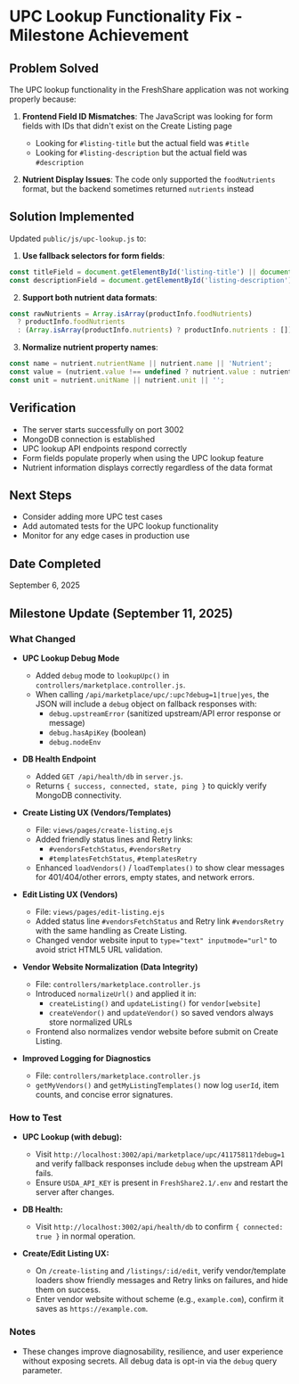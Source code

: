 # UPC Lookup Functionality Fix - Milestone Achievement

## Problem Solved

The UPC lookup functionality in the FreshShare application was not working properly because:

1. **Frontend Field ID Mismatches**: The JavaScript was looking for form fields with IDs that didn't exist on the Create Listing page
   - Looking for `#listing-title` but the actual field was `#title`
   - Looking for `#listing-description` but the actual field was `#description`

2. **Nutrient Display Issues**: The code only supported the `foodNutrients` format, but the backend sometimes returned `nutrients` instead


## Solution Implemented

Updated `public/js/upc-lookup.js` to:

1. **Use fallback selectors for form fields**:

  ```javascript
  const titleField = document.getElementById('listing-title') || document.getElementById('title') || document.getElementById('name');
  const descriptionField = document.getElementById('listing-description') || document.getElementById('description');
  ```

2. **Support both nutrient data formats**:

  ```javascript
  const rawNutrients = Array.isArray(productInfo.foodNutrients)
    ? productInfo.foodNutrients
    : (Array.isArray(productInfo.nutrients) ? productInfo.nutrients : []);
  ```

3. **Normalize nutrient property names**:

  ```javascript
  const name = nutrient.nutrientName || nutrient.name || 'Nutrient';
  const value = (nutrient.value !== undefined ? nutrient.value : nutrient.amount) ?? '';
  const unit = nutrient.unitName || nutrient.unit || '';
  ```


## Verification

- The server starts successfully on port 3002
- MongoDB connection is established
- UPC lookup API endpoints respond correctly
- Form fields populate properly when using the UPC lookup feature
- Nutrient information displays correctly regardless of the data format

## Next Steps

- Consider adding more UPC test cases
- Add automated tests for the UPC lookup functionality
- Monitor for any edge cases in production use

## Date Completed

September 6, 2025

## Milestone Update (September 11, 2025)

### What Changed

- **UPC Lookup Debug Mode**
  - Added `debug` mode to `lookupUpc()` in `controllers/marketplace.controller.js`.
  - When calling `/api/marketplace/upc/:upc?debug=1|true|yes`, the JSON will include a `debug` object on fallback responses with:
    - `debug.upstreamError` (sanitized upstream/API error response or message)
    - `debug.hasApiKey` (boolean)
    - `debug.nodeEnv`

- **DB Health Endpoint**
  - Added `GET /api/health/db` in `server.js`.
  - Returns `{ success, connected, state, ping }` to quickly verify MongoDB connectivity.

- **Create Listing UX (Vendors/Templates)**
  - File: `views/pages/create-listing.ejs`
  - Added friendly status lines and Retry links:
    - `#vendorsFetchStatus`, `#vendorsRetry`
    - `#templatesFetchStatus`, `#templatesRetry`
  - Enhanced `loadVendors()` / `loadTemplates()` to show clear messages for 401/404/other errors, empty states, and network errors.

- **Edit Listing UX (Vendors)**
  - File: `views/pages/edit-listing.ejs`
  - Added status line `#vendorsFetchStatus` and Retry link `#vendorsRetry` with the same handling as Create Listing.
  - Changed vendor website input to `type="text" inputmode="url"` to avoid strict HTML5 URL validation.

- **Vendor Website Normalization (Data Integrity)**
  - File: `controllers/marketplace.controller.js`
  - Introduced `normalizeUrl()` and applied it in:
    - `createListing()` and `updateListing()` for `vendor[website]`
    - `createVendor()` and `updateVendor()` so saved vendors always store normalized URLs
  - Frontend also normalizes vendor website before submit on Create Listing.

- **Improved Logging for Diagnostics**
  - File: `controllers/marketplace.controller.js`
  - `getMyVendors()` and `getMyListingTemplates()` now log `userId`, item counts, and concise error signatures.

### How to Test

- **UPC Lookup (with debug):**
  - Visit `http://localhost:3002/api/marketplace/upc/41175811?debug=1` and verify fallback responses include `debug` when the upstream API fails.
  - Ensure `USDA_API_KEY` is present in `FreshShare2.1/.env` and restart the server after changes.

- **DB Health:**
  - Visit `http://localhost:3002/api/health/db` to confirm `{ connected: true }` in normal operation.

- **Create/Edit Listing UX:**
  - On `/create-listing` and `/listings/:id/edit`, verify vendor/template loaders show friendly messages and Retry links on failures, and hide them on success.
  - Enter vendor website without scheme (e.g., `example.com`), confirm it saves as `https://example.com`.

### Notes

- These changes improve diagnosability, resilience, and user experience without exposing secrets. All debug data is opt-in via the `debug` query parameter.
